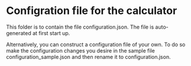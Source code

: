 # Configration file for the calculator

This folder is to contain the file configuration.json.
The file is auto-generated at first start up. 

Alternatively, you can construct a configuration file of your own.
To do so make the configuration changes you desire in the 
sample file configuration_sample.json and then rename it to configuration.json. 
